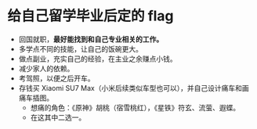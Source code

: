 # 给自己留学毕业后定的 flag

- 回国就职，**最好能找到和自己专业相关的工作。**
- 多学点不同的技能，让自己的饭碗更大。
- 做点副业，充实自己的经验，在主业之余赚点小钱。
- 减少家人的依赖。
- 考驾照，以便之后开车。
- 存钱买 Xiaomi SU7 Max（小米后续类似车型也可以），并自己设计痛车和画痛车插图。
  - 想痛的角色：《原神》胡桃（宿雪桃红），《星铁》符玄、流萤、遐蝶。
  - 在这其中二选一。
